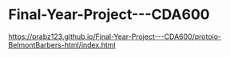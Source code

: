 # Final-Year-Project---CDA600
https://prabz123.github.io/Final-Year-Project---CDA600/protoio-BelmontBarbers-html/index.html
